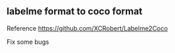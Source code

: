 ## labelme format to coco format

Reference https://github.com/XCRobert/Labelme2Coco

Fix some bugs
